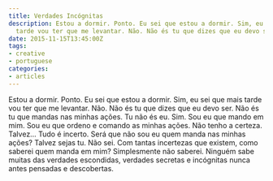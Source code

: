 ```yaml
---
title: Verdades Incógnitas
description: Estou a dormir. Ponto. Eu sei que estou a dormir. Sim, eu sei que mais
  tarde vou ter que me levantar. Não. Não és tu que dizes que eu devo ser.
date: 2015-11-15T13:45:00Z
tags:
- creative
- portuguese
categories:
- articles
---
```


Estou a dormir. Ponto. Eu sei que estou a dormir. Sim, eu sei que mais tarde vou ter que me levantar. Não. Não és tu que dizes que eu devo ser. Não és tu que mandas nas minhas ações. Tu não és eu. Sim. Sou eu que mando em mim. Sou eu que ordeno e comando as minhas ações. Não tenho a certeza. Talvez… Tudo é incerto. Será que não sou eu quem manda nas minhas ações? Talvez sejas tu. Não sei. Com tantas incertezas que existem, como saberei quem manda em mim? Simplesmente não saberei. Ninguém sabe muitas das verdades escondidas, verdades secretas e incógnitas nunca antes pensadas e descobertas.

<!--more-->
